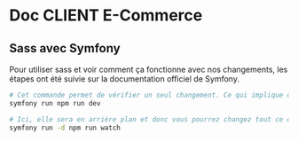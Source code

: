 # Doc CLIENT E-Commerce

## Sass avec Symfony

Pour utiliser sass et voir comment ça fonctionne avec nos changements,
les étapes ont été suivie sur la documentation officiel de Symfony.

```sh
# Cet commande permet de vérifier un seul changement. Ce qui implique de la relancer.
symfony run npm run dev

# Ici, elle sera en arrière plan et donc vous pourrez changez tout ce que vous voulez :P
symfony run -d npm run watch
```
